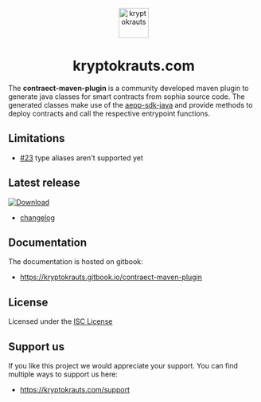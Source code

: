 <p align="center">
  <a href="https://kryptokrauts.com">
    <img alt="kryptokrauts" src="https://kryptokrauts.com/img/logo.svg" width="60" />
  </a>
</p>
<h1 align="center">
  kryptokrauts.com
</h1>

The **contraect-maven-plugin** is a community developed maven plugin to generate java classes for smart contracts from sophia source code.
The generated classes make use of the [aepp-sdk-java](https://github.com/kryptokrauts/aepp-sdk-java) and provide methods to deploy contracts and call the respective entrypoint functions.

## Limitations
- [#23](../../issues/23) type aliases aren't supported yet

## Latest release
 [ ![Download](https://api.bintray.com/packages/kryptokrauts/maven/contraect-maven-plugin/images/download.svg) ](https://bintray.com/kryptokrauts/maven/contraect-maven-plugin/_latestVersion)
 - [changelog](docs/changelog.md)

## Documentation
The documentation is hosted on gitbook:
- https://kryptokrauts.gitbook.io/contraect-maven-plugin

## License

Licensed under the [ISC License](LICENSE)

## Support us

If you like this project we would appreciate your support. You can find multiple ways to support us here:

- https://kryptokrauts.com/support